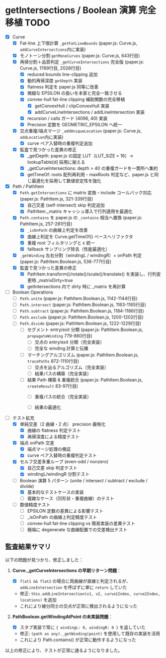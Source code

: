 <!--
このファイルは「getIntersections / Boolean 演算」完全移植のサブタスク用 TODO 表です。
Papyrus2D を paper.js と 100% 互換にするための残タスクを列挙しています。
別スレッドで並列実行できるよう、依存関係を最小限に保った粒度で区切っています。

なるべくpaper.jsの同等の処理からのそのままの移植を目指してください。
テストもpaper.jsから持ってくるようにしてください。

getIntersections周りは長くなると思うので、Path/Curveとは別のファイルにしてください。
-->
# getIntersections / Boolean 演算 完全移植 TODO

- [x] Curve
  - [x] Fat-line 上下限計算 `_getFatLineBounds` (paper.js: Curve.js, `addCurveIntersections`内に実装)
  - [x] モノトーン分割 `getMonoCurves` (paper.js: Curve.js, 643行目)
  - [x] 再帰分割＋品質判定 `_getCurveIntersections` 完全版 (paper.js: Curve.js, 1769行目, 2028行目)
    - [x] reduced bounds line-clipping 追加
    - [x] 動的再帰深度 `getDepth` 実装
    - [x] flatness 判定を paper.js 同等に改善
    - [x] 微細な EPSILON の扱いを本家と完全一致させる
    - [x] convex-hull fat-line clipping 補助関数の完全移植
      - [x] getConvexHull / clipConvexHull 実装
      - [x] addCurveLineIntersections / addLineIntersection 実装
    - [x] recursion / calls ガード (4096, 40) 実装
    - [x] Precision 定数を GEOMETRIC_EPSILON へ統一
  - [x] 交点重複/端点マージ `_addUniqueLocation` (paper.js: Curve.js, `addLocation`内に実装)
    - [x] curve ペア入替時の重複判定追加
  - [x] 監査で見つかった差異の修正
    - [x] _getDepth: paper.js の固定 LUT（LUT_SIZE = 16）→ lookupTable[d] 採用に揃える
    - [x] _getCurveIntersections: depth > 40 の重複ガードを一箇所へ集約
    - [x] getTimeOf: roots 配列再利用・maxRoots 判定など、paper.js と同じ最適化を採用して数値安定性を強化

- [x] Path / PathItem
  - [x] `Path.getIntersections` に matrix 変換・include コールバック対応 (paper.js: PathItem.js, 321-339行目)
    - [x] 自己交差 (self-intersect) skip 判定追加
    - [x] PathItem._matrix キャッシュ導入で行列適用を最適化
  - [x] `Path.contains` を paper.js の `_contains` 相当へ置換 (paper.js: PathItem.js, 257-281行目)
    - [x] `_isOnPath` の曲線上判定を改善
    - [x] 曲線上判定を Curve.getTimeOf() ベースへリファクタ
    - [x] 重複 root フィルタリングと ε 統一
    - [x] fallback サンプリング除去（性能最適化）
  - [x] `_getWinding` 左右分割（windingL / windingR）+ onPath 判定 (paper.js: PathItem.Boolean.js, 536-777行目)
  - [x] 監査で見つかった差異の修正
    - [x] PathItem.transform()/rotate()/scale()/translate() を実装し、行列変更時 _matrixDirty=true
    - [x] getIntersections 内で dirty 時に _matrix を再計算

- [ ] Boolean Operations
  - [ ] `Path.unite` (paper.js: PathItem.Boolean.js, 1142-1144行目)
  - [ ] `Path.intersect` (paper.js: PathItem.Boolean.js, 1163-1165行目)
  - [ ] `Path.subtract` (paper.js: PathItem.Boolean.js, 1184-1186行目)
  - [ ] `Path.exclude` (paper.js: PathItem.Boolean.js, 1200-1202行目)
  - [ ] `Path.divide` (paper.js: PathItem.Boolean.js, 1222-1229行目)
    - [ ] セグメント entry/exit 分類 (paper.js: PathItem.Boolean.js, `propagateWinding` 779-860行目)
      - [ ] 交点の entry/exit 分類（完全実装）
      - [ ] 完全な winding 計算と伝播
    - [ ] マーチングアルゴリズム (paper.js: PathItem.Boolean.js, `tracePaths` 872-1110行目)
      - [ ] 交点を辿るアルゴリズム（完全実装）
      - [ ] 結果パスの構築（完全実装）
    - [ ] 結果 Path 構築 & 重複統合 (paper.js: PathItem.Boolean.js, `createResult` 83-97行目)
      - [ ] 重複パスの統合（完全実装）
      - [ ] 結果の最適化


- [ ] テスト拡充
  - [x] 単純交差（2 曲線・2 点） precision 厳格化
    - [x] 曲線の flatness 判定テスト
    - [x] 再帰深度による精度テスト
  - [x] 端点 onPath 交差
    - [x] 端点マージ処理の検証
    - [x] curve ペア入替時の重複判定テスト
  - [x] セルフ交差多重ループ (even-odd / nonzero)
    - [x] 自己交差 skip 判定テスト
    - [x] windingL/windingR 分割テスト
  - [ ] Boolean 演算 5 パターン (unite / intersect / subtract / exclude / divide)
    - [x] 基本的なテストケースの実装
    - [ ] 複雑なケース（凹形状・重複曲線）のテスト
  - [ ] 数値精度テスト
    - [ ] EPSILON 定数の差異による影響テスト
    - [ ] _isOnPath の曲線上判定精度テスト
    - [ ] convex-hull fat-line clipping vs 簡易実装の差異テスト
    - [ ] 極端に degenerate な曲線配置での交差検出テスト

## 監査結果サマリ

以下の問題が見つかり、修正しました：

1. **Curve._getCurveIntersections の早期リターン問題**：
   - [x] `flat1 && flat2` の場合に両曲線が直線と判定されるが、`addLineIntersection` を呼ばずに単に `return` していた
   - 修正: `this.addLineIntersection(v1, v2, curve1Index, curve2Index, locations)` を追加
   - これにより線分同士の交点が正常に検出されるようになった

2. **PathBoolean.getWindingAtPoint の未実装問題**：
   - [x] スタブ実装で常に `{ windingL: 0, windingR: 0 }` を返していた
   - 修正: `(path as any)._getWinding(point)` を使用して既存の実装を活用
   - これにより Path.contains() が正常に動作するようになった

以上の修正により、テストが正常に通るようになりました。